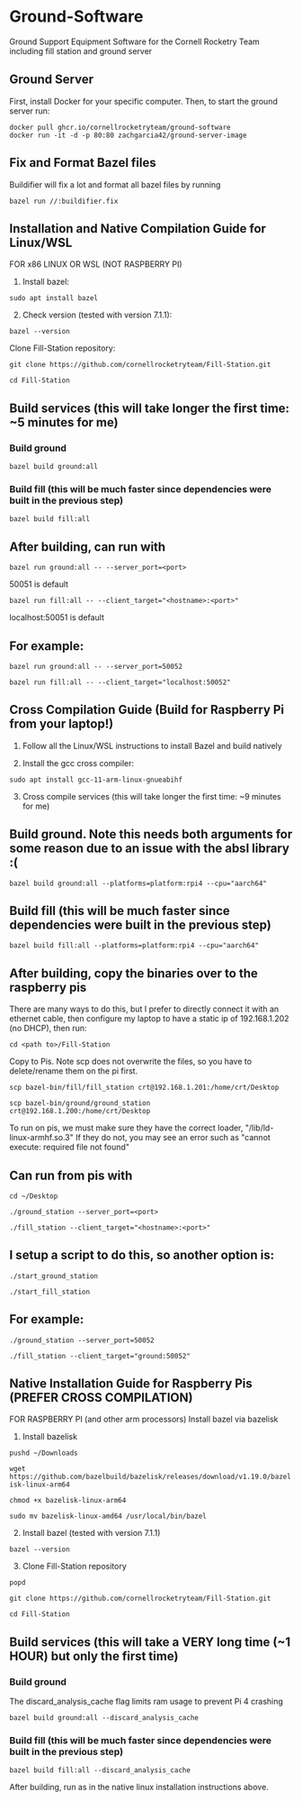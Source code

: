 # Ground-Software
Ground Support Equipment Software for the Cornell Rocketry Team including fill station and ground server

## Ground Server

First, install Docker for your specific computer. Then, to start the ground server run:
```shell
docker pull ghcr.io/cornellrocketryteam/ground-software
docker run -it -d -p 80:80 zachgarcia42/ground-server-image
```

## Fix and Format Bazel files
Buildifier will fix a lot and format all bazel files by running

```bazel run //:buildifier.fix```

## Installation and Native Compilation Guide for Linux/WSL
FOR x86 LINUX OR WSL (NOT RASPBERRY PI)
1. Install bazel: 

```sudo apt install bazel```
 
2. Check version (tested with version 7.1.1): 

```bazel --version```
 
Clone Fill-Station repository: 

```git clone https://github.com/cornellrocketryteam/Fill-Station.git```

```cd Fill-Station```
 
## Build services (this will take longer the first time: ~5 minutes for me)
### Build ground

```bazel build ground:all```
 
### Build fill (this will be much faster since dependencies were built in the previous step)

```bazel build fill:all```
 
## After building, can run with

```bazel run ground:all -- --server_port=<port>```

50051 is default

```bazel run fill:all -- --client_target="<hostname>:<port>"```

localhost:50051 is default
 
## For example:

```bazel run ground:all -- --server_port=50052```

```bazel run fill:all -- --client_target="localhost:50052"```

## Cross Compilation Guide (Build for Raspberry Pi from your laptop!)
1. Follow all the Linux/WSL instructions to install Bazel and build natively
 
2. Install the gcc cross compiler:

```sudo apt install gcc-11-arm-linux-gnueabihf```
 
3. Cross compile services (this will take longer the first time: ~9 minutes for me)
## Build ground. Note this needs both arguments for some reason due to an issue with the absl library :(
```bazel build ground:all --platforms=platform:rpi4 --cpu="aarch64"```
 
## Build fill (this will be much faster since dependencies were built in the previous step)
```bazel build fill:all --platforms=platform:rpi4 --cpu="aarch64"```
 
## After building, copy the binaries over to the raspberry pis
There are many ways to do this, but I prefer to directly connect it with an ethernet cable, then configure my laptop to have a static ip of 192.168.1.202 (no DHCP), then run:
 
```cd <path to>/Fill-Station```

Copy to Pis. Note scp does not overwrite the files, so you have to delete/rename them on the pi first.
 
```scp bazel-bin/fill/fill_station crt@192.168.1.201:/home/crt/Desktop```

```scp bazel-bin/ground/ground_station crt@192.168.1.200:/home/crt/Desktop```
 
To run on pis, we must make sure they have the correct loader, "/lib/ld-linux-armhf.so.3" If they do not, you may see an error such as "cannot execute: required file not found"
 
## Can run from pis with
```cd ~/Desktop```

```./ground_station --server_port=<port>```

```./fill_station --client_target="<hostname>:<port>"```
 
## I setup a script to do this, so another option is:

```./start_ground_station```

```./start_fill_station```
 
## For example:

```./ground_station --server_port=50052```

```./fill_station --client_target="ground:50052"```

## Native Installation Guide for Raspberry Pis (PREFER CROSS COMPILATION)
FOR RASPBERRY PI (and other arm processors)
Install bazel via bazelisk
1. Install bazelisk

```pushd ~/Downloads```

```wget https://github.com/bazelbuild/bazelisk/releases/download/v1.19.0/bazelisk-linux-arm64```

```chmod +x bazelisk-linux-arm64```

```sudo mv bazelisk-linux-amd64 /usr/local/bin/bazel```
 
2. Install bazel (tested with version 7.1.1)

```bazel --version```
 
3. Clone Fill-Station repository

```popd```

```git clone https://github.com/cornellrocketryteam/Fill-Station.git```

```cd Fill-Station```
 
## Build services (this will take a VERY long time (~1 HOUR) but only the first time)
### Build ground
The discard_analysis_cache flag limits ram usage to prevent Pi 4 crashing

```bazel build ground:all --discard_analysis_cache```
 
### Build fill (this will be much faster since dependencies were built in the previous step)
```bazel build fill:all --discard_analysis_cache```
 
After building, run as in the native linux installation instructions above.
